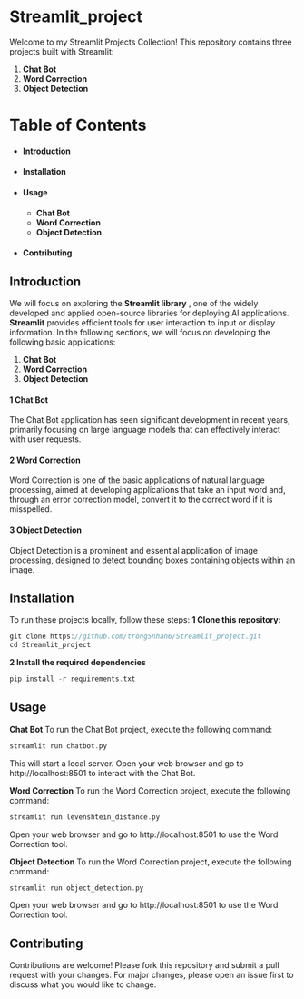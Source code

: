 # Streamlit_project
Welcome to my Streamlit Projects Collection! This repository contains three projects built with Streamlit:
1. **Chat Bot**
2. **Word Correction**
3. **Object Detection**

# Table of Contents
 - #### Introduction
 - #### Installation
 - #### Usage
    - **Chat Bot**
    - **Word Correction**
    - **Object Detection**
- #### Contributing


## Introduction

We will focus on exploring the **Streamlit library** , one of the widely developed and applied open-source libraries for deploying AI applications. **Streamlit** provides efficient tools for user interaction to input or display information. In the following sections, we will focus on developing the following basic applications:

1. **Chat Bot**
2. **Word Correction**
3. **Object Detection**

#### 1 Chat Bot
The Chat Bot application has seen significant development in recent years, primarily focusing on large language models that can effectively interact with user requests.

#### 2 Word Correction
Word Correction is one of the basic applications of natural language processing, aimed at developing applications that take an input word and, through an error correction model, convert it to the correct word if it is misspelled.

#### 3 Object Detection
Object Detection is a prominent and essential application of image processing, designed to detect bounding boxes containing objects within an image.

## Installation
To run these projects locally, follow these steps:
**1 Clone this repository:**
```c
git clone https://github.com/trong5nhan6/Streamlit_project.git
cd Streamlit_project
```
**2 Install the required dependencies**
```c 
pip install -r requirements.txt
```

## Usage
**Chat Bot**
To run the Chat Bot project, execute the following command:
```c
streamlit run chatbot.py
```
This will start a local server. Open your web browser and go to http://localhost:8501 to interact with the Chat Bot.

**Word Correction**
To run the Word Correction project, execute the following command:
```c
streamlit run levenshtein_distance.py
```
Open your web browser and go to http://localhost:8501 to use the Word Correction tool.

**Object Detection**
To run the Word Correction project, execute the following command:
```c
streamlit run object_detection.py
```
Open your web browser and go to http://localhost:8501 to use the Word Correction tool.

## Contributing
Contributions are welcome! Please fork this repository and submit a pull request with your changes. For major changes, please open an issue first to discuss what you would like to change.















